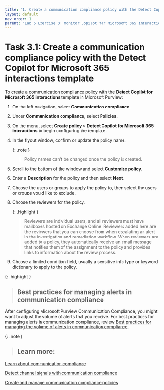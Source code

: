 ```yaml
---
title: '1. Create a communication compliance policy with the Detect Copilot for Microsoft 365 interactions template'
layout: default
nav_order: 1
parent: 'Lab 5 Exercise 3: Monitor Copilot for Microsoft 365 interactions with communication compliance'
---
```


# Task 3.1: Create a communication compliance policy with the Detect Copilot for Microsoft 365 interactions template

To create a communication compliance policy with the **Detect Copilot for Microsoft 365 interactions** template in Microsoft Purview:

1. On the left navigation, select **Communication compliance**.

1. Under **Communication compliance**, select **Policies**.

1. On the menu, select **Create policy** > **Detect Copilot for Microsoft 365 interactions** to begin configuring the template.

1. In the flyout window, confirm or update the policy name. 

    {: .note }
    > Policy names can't be changed once the policy is created.

1. Scroll to the bottom of the window and select **Customize policy**.

1. Enter a **Description** for the policy and then select **Next**.

1. Choose the users or groups to apply the policy to, then select the users or groups you'd like to exclude.

1. Choose the reviewers for the policy. 

    {: .highlight }
    > Reviewers are individual users, and all reviewers must have mailboxes hosted on Exchange Online. Reviewers added here are the reviewers that you can choose from when escalating an alert in the investigation and remediation workflow. When reviewers are added to a policy, they automatically receive an email message that notifies them of the assignment to the policy and provides links to information about the review process.

1. Choose a limited condition field, usually a sensitive info type or keyword dictionary to apply to the policy.

{: .highlight }
> ## Best practices for managing alerts in communication compliance
After configuring Microsoft Purview Communication Compliance, you might want to adjust the volume of alerts that you receive. For best practices for managing alerts in communication compliance, review [Best practices for managing the volume of alerts in communication compliance](https://learn.microsoft.com/en-us/purview/communication-compliance-alerts-best-practices "Best practices for managing the volume of alerts in communication compliance").

{: .note }
> ## Learn more:
 >
 [Learn about communication compliance](https://learn.microsoft.com/en-us/purview/communication-compliance "Learn about communication compliance")
 >
 [Detect channel signals with communication compliance](https://learn.microsoft.com/en-us/purview/communication-compliance-channels "Detect channel signals with communication compliance")
 >
 [Create and manage communication compliance policies](https://learn.microsoft.com/en-us/purview/communication-compliance-policies "Create and manage communication compliance policies")
